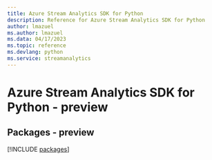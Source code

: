 ```yaml
---
title: Azure Stream Analytics SDK for Python
description: Reference for Azure Stream Analytics SDK for Python
author: lmazuel
ms.author: lmazuel
ms.data: 04/17/2023
ms.topic: reference
ms.devlang: python
ms.service: streamanalytics
---
```

# Azure Stream Analytics SDK for Python - preview
## Packages - preview
[!INCLUDE [packages](stream-analytics-index.md)]